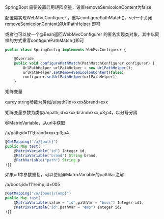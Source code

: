 SpringBoot 需要设置启用矩阵变量，设置removeSemicolonContent为false

配置类实现WebMvcConfigurer ，重写configurePathMatch()，set一个关闭removeSemicolonContent的UrlPathHelper 即可

或者也可以放一个@Bean返回WebMvcConfigurer 的匿名实现类对象，其中以同样的方式重写configurePathMatch()即可

```javascript
public class SpringConfig implements WebMvcConfigurer {

    @Override
    public void configurePathMatch(PathMatchConfigurer configurer) {
        UrlPathHelper urlPathHelper = new UrlPathHelper();
        urlPathHelper.setRemoveSemicolonContent(false);
        configurer.setUrlPathHelper(urlPathHelper);
    }
```



矩阵变量

qurey string参数为类似/a/path?id=xxxx&brand=xxx

矩阵变量参数为类似/a/path;id=xxxx;brand=xxx;p3;p4，以分号分隔



@MatrixVariable，从url中获取

/a/path;id=111;brand=xxx;p3;p4

```javascript
@GetMapping("/a/{path}")
public Map test(
    @MatrixVariable("id") Integer id,
    @MatrixVariable("brand") String brand,
    @PathVariable("path") String p
){}
```





如果url中参数重复，可以使用@MatrixVariable的pathVar注解

/a/boos;id=111/emp;id=005

```javascript
@GetMapping("/a/{boos}/{emp}")
public Map test(
    @MatrixVariable(value = "id",pathVar = "boos") Integer id1,
    @MatrixVariable("id",pathVar = "emp") Integer id2
){}
```

